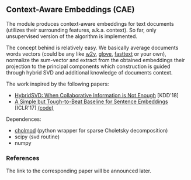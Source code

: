 ## Context-Aware Embeddings (CAE)

The module produces context-aware embeddings for text documents (utilizes their surrounding features, a.k.a. context). So far, only unsupervised version of the algorithm is implemented.

The concept behind is relatively easy. We basically average documents words vectors (could be any like [w2v](https://code.google.com/archive/p/word2vec/), [glove](https://nlp.stanford.edu/projects/glove/), [fasttext](https://github.com/facebookresearch/fastText) or your own), normalize the sum-vector and extract from the obtained embeddings their projection to the principal components which construction is guided through hybrid SVD and additional knowledge of documents context.


The work inspired by the following papers: 

- [HybridSVD: When Collaborative Information is Not Enough](https://arxiv.org/pdf/1802.06398.pdf) [KDD'18] 
- [A Simple but Tough-to-Beat Baseline for Sentence Embeddings](https://openreview.net/forum?id=SyK00v5xx) [ICLR'17] [(code)](https://github.com/PrincetonML/SIF)

Dependences:

- [cholmod](https://github.com/scikit-sparse/scikit-sparse/) (python wrapper for sparse Choletsky decomposition)
- scipy (svd routine)
- numpy

### References

The link to the corresponding paper will be announced later.


